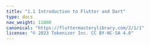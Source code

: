 ```yaml
---
title: "1.1 Introduction to Flutter and Dart"
type: docs
nav_weight: 11000
canonical: "https://fluttermasterylibrary.com/2/1/1"
license: "© 2023 Tokenizer Inc. CC BY-NC-SA 4.0"
---
```


